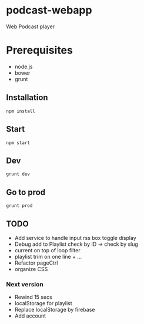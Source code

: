 # podcast-webapp
Web Podcast player

# Prerequisites

* node.js
* bower
* grunt

## Installation

	npm install

## Start

	npm start

## Dev

	grunt dev

## Go to prod

	grunt prod

## TODO
- Add service to handle input rss box toggle display
- Debug add to Playlist check by ID -> check by slug
- current on top of loop filter
- playlist trim on one line + ...
- Refactor pageCtrl
- organize CSS

### Next version
- Rewind 15 secs
- localStorage for playlist
- Replace localStorage by firebase
- Add account